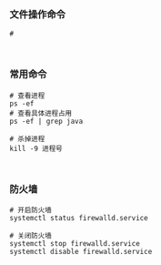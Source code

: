 


### 文件操作命令
   
```text
# 



```


### 常用命令
```text
# 查看进程
ps -ef 
# 查看具体进程占用 
ps -ef | grep java 

# 杀掉进程
kill -9 进程号 



```



### 防火墙
```text
# 开启防火墙
systemctl status firewalld.service

# 关闭防火墙
systemctl stop firewalld.service
systemctl disable firewalld.service



```
